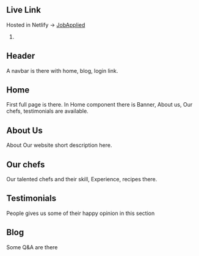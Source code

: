 ## Live Link
Hosted in Netlify -> [JobApplied](https://vermillion-bombolone-f5585c.netlify.app)

1. 

## Header 
A navbar is there with home, blog, login link.

## Home
First full page is there. In Home component there is Banner, About us, Our chefs,  testimonials are available.

## About Us
About Our website short description here.


## Our chefs
Our talented chefs and their skill,  Experience, recipes there.


## Testimonials
People gives us some of their happy opinion in this section

## Blog
Some Q&A are there

